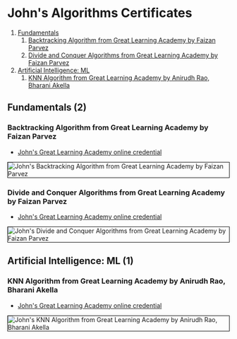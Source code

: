 # John's Algorithms Certificates
1. [Fundamentals](#fundamentals-2)
    1. [Backtracking Algorithm from Great Learning Academy by Faizan Parvez](#backtracking-algorithm-from-great-learning-academy-by-faizan-parvez)
    1. [Divide and Conquer Algorithms from Great Learning Academy by Faizan Parvez](#divide-and-conquer-algorithms-from-great-learning-academy-by-faizan-parvez)
1. [Artificial Intelligence: ML](#artificial-intelligence-ml-1)
    1. [KNN Algorithm from Great Learning Academy by Anirudh Rao, Bharani Akella](#knn-algorithm-from-great-learning-academy-by-anirudh-rao-bharani-akella)
## Fundamentals (2)
### Backtracking Algorithm from Great Learning Academy by Faizan Parvez
* [John's Great Learning Academy online credential](https://verify.mygreatlearning.com/verify/IAFOCBUO)

<img src="../cert_algorithms_backtracking-algorithm_greatlearning_2024-03-14.jpg" alt="John's Backtracking Algorithm from Great Learning Academy by Faizan Parvez" style="border:1px solid #000000" />

### Divide and Conquer Algorithms from Great Learning Academy by Faizan Parvez
* [John's Great Learning Academy online credential](https://verify.mygreatlearning.com/verify/EXPONDJD)

<img src="../cert_algorithms_divide-and-conquer-algorithms_greatlearning_2024-03-12.jpg" alt="John's Divide and Conquer Algorithms from Great Learning Academy by Faizan Parvez" style="border:1px solid #000000" />

## Artificial Intelligence: ML (1)
### KNN Algorithm from Great Learning Academy by Anirudh Rao, Bharani Akella
* [John's Great Learning Academy online credential](https://verify.mygreatlearning.com/verify/QMGKZXYC)

<img src="../cert_algorithms_knn-algorithm_greatlearning_cert-QMGKZXYC_2024-03-14.jpg" alt="John's KNN Algorithm from Great Learning Academy by Anirudh Rao, Bharani Akella" style="border:1px solid #000000" />

